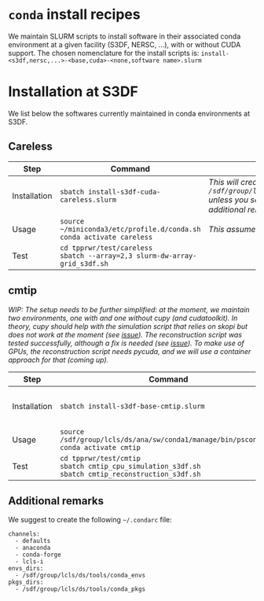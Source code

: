 # `conda` install recipes

We maintain SLURM scripts to install software in their associated conda environment at a given facility (S3DF, NERSC, ...), with or without CUDA support. 
The chosen nomenclature for the install scripts is: `install-<s3df,nersc,...>-<base,cuda>-<none,software name>.slurm`

# Installation at S3DF

We list below the softwares currently maintained in conda environments at S3DF.

## Careless

| Step         | Command                                                                   | Comment                                                                                                                                                        | 
|--------------|---------------------------------------------------------------------------|----------------------------------------------------------------------------------------------------------------------------------------------------------------|
| Installation | `sbatch install-s3df-cuda-careless.slurm`                                 | *This will create `/sdf/group/lcls/ds/tools/conda_envs/careless`<br> unless you set a different `envs_dirs` (see additional remarks below).* |
| Usage        | `source ~/miniconda3/etc/profile.d/conda.sh`<br>`conda activate careless` | *This assumes a local install of Miniconda*                                                                                                                    |
| Test         | `cd tpprwr/test/careless`<br>`sbatch --array=2,3 slurm-dw-array-grid_s3df.sh` |                                                                                                                                                                |

## cmtip

*WIP: The setup needs to be further simplified: 
at the moment, we maintain two environments, one with and one without cupy (and cudatoolkit). 
In theory, cupy should help with the simulation script that relies on skopi but does not work at the moment (see [issue](https://github.com/apeck12/cmtip/issues/25)). 
The reconstruction script was tested successfully, although a fix is needed (see [issue](https://github.com/apeck12/cmtip/issues/26)).
To make use of GPUs, the reconstruction script needs pycuda, and we will use a container approach for that (coming up).*

| Step         | Command                                                                                                  | Comment                                                                                                                                   | 
|--------------|----------------------------------------------------------------------------------------------------------|-------------------------------------------------------------------------------------------------------------------------------------------|
| Installation | `sbatch install-s3df-base-cmtip.slurm`                                                                   | *This will create `/sdf/group/lcls/ds/tools/conda_envs/cmtip`<br> unless you set a different `envs_dirs` (see additional remarks below).* |
| Usage        | `source /sdf/group/lcls/ds/ana/sw/conda1/manage/bin/psconda.sh`<br>`conda activate cmtip`                |                                                                                               |
| Test         | `cd tpprwr/test/cmtip`<br>`sbatch cmtip_cpu_simulation_s3df.sh`<br>`sbatch cmtip_reconstruction_s3df.sh` |                                                                                                                                           |



## Additional remarks

We suggest to create the following `~/.condarc` file:
```conda
channels:
  - defaults
  - anaconda
  - conda-forge
  - lcls-i
envs_dirs:
  - /sdf/group/lcls/ds/tools/conda_envs
pkgs_dirs:
  - /sdf/group/lcls/ds/tools/conda_pkgs
```



